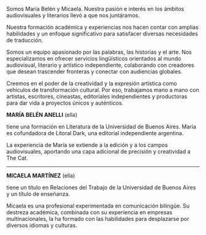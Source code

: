 
Somos María Belén y Micaela.
Nuestra pasión e interés en los ámbitos audiovisuales y literarios llevó a que nos juntáramos.

Nuestra formación académica y experiencias nos hacen contar con amplias habilidades y un enfoque significativo para satisfacer diversas necesidades de traducción.

Somos un equipo apasionado por las palabras, las historias y el arte. Nos especializamos en ofrecer servicios lingüísticos orientados al mundo audiovisual, literario y artístico independiente, colaborando con creadores que desean trascender fronteras y conectar con audiencias globales.

Creemos en el poder de la creatividad y la expresión artística como vehículos de transformación cultural. Por eso, trabajamos mano a mano con artistas, escritores, cineastas, editoriales independientes y productoras para dar vida a proyectos únicos y auténticos.

**MARÍA BELÉN ANELLI** (ella) 

tiene una formación en Literatura de la Universidad de Buenos Aires. María es cofundadora de Litoral Dark, una editorial independiente argentina.

La experiencia de María se extiende a la edición y a los campos audiovisuales, aportando una capa adicional de precisión y creatividad a The Cat.

---

**MICAELA MARTÍNEZ** (ella) 

tiene un título en Relaciones del Trabajo de la Universidad de Buenos Aires y un título de enseñanza.

Micaela es una profesional experimentada en comunicación bilingüe. Su destreza académica, combinada con su experiencia en empresas multinacionales, la ha formado con las habilidades para desplazarse por diversos idiomas y culturas.

